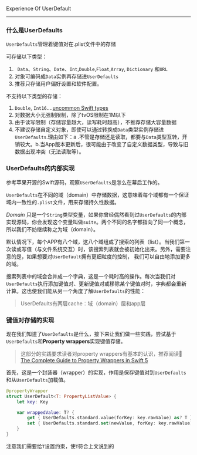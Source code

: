 Experience Of UserDefault

---

### 什么是UserDefaults

`UserDefaults`管理着键值对在.plist文件中的存储

可存储以下类型：

1. ` Data`、`String`、`Date`、`Int`,`Double`,`Float`,`Array`, `Dictionary` 和`URL`
2. 对象可编码成`Data`实例再存储进`UserDefaults`
3. 推荐只存储用户偏好设置和软件配置。

不支持以下类型的存储：

1. `Double`, `Int16`....[uncommon Swift types](https://github.com/apple/swift-corelibs-foundation/blob/ef6f96ee82ea0f54252071c0ecadf5f01be9aecc/Foundation/UserDefaults.swift#L63)
2. 对数据大小无强制限制，除了tvOS限制在1M以下
3. 由于读写限制（存储容量越大，读写耗时越高），不推荐存储大容量数据
4. 不建议存储自定义对象，即使可以通过转换成`Data`类型实例存储进`UserDefaults`.理由如下：a .不管是存储还是读取，都要与`Data`类型互转，开销较大。b.当App版本更新后，很可能由于改变了自定义数据类型，导致与旧数据出现冲突（无法读取等）。
### UserDefaults的内部实现

参考苹果开源的Swift源码，观察`UserDefaults`是怎么在幕后工作的。

`UserDefaults`在不同的域（domain）中存储数据，这意味着每个域都有一个保证域内一致性的`.plist`文件，用来存储持久性数据。

*Domain* 只是一个`String`类型变量，如果你曾经偶然看到过`UserDefaults`的内部实现源码，你会发现这个变量叫做`suite`。两个不同的名字都指向了同一个概念，所以我们不妨继续称之为域（domain）。

默认情况下，每个APP有八个域，这八个域组成了搜索的列表（list）。当我们第一次读或写值（与文件系统交互）时，该搜索列表就会被初始化出来。另外，需要注意的是，如果想要对`UserDefault`拥有更细粒度的控制， 我们可以自由地添加更多的域。

搜索列表中的域会合并成一个字典，这是一个耗时高的操作。每次当我们对`UserDefaults`执行添加键值对、更新键值对或移除某个键值对时，字典都会重新计算。这也使我们能从另一个角度了解`UserDefaults`的性能：

> UserDefaults有两层cache：域（domain）层和app层

### 键值对存储的实现

现在我们知道了`UserDefaults`是什么，接下来让我们做一些实践，尝试基于`UserDefaults`和**Property wrappers**实现键值存储。

> 这部分的实践要求读者对property wrappers有基本的认识，推荐阅读🚧[The Complete Guide to Property Wrappers in Swift 5](https://www.vadimbulavin.com/swift-5-property-wrappers/)

首先，这是一个封装器（wrapper）的实现，作用是保存键值对到`UserDefaults`和从`UserDefaults`加载值。

```swift
@propertyWrapper
struct UserDefault<T: PropertyListValue> {
    let key: Key

    var wrappedValue: T? {
        get { UserDefaults.standard.value(forKey: key.rawValue) as? T }
        set { UserDefaults.standard.set(newValue, forKey: key.rawValue) }
    }
}
```

注意我们需要给`T`设置约束，使`T`符合上文说到的

